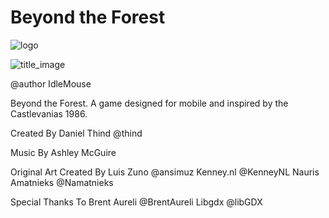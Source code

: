 # Beyond the Forest
![logo](https://github.com/user-attachments/assets/6665db05-196d-40e1-b939-15106febc9e7)

![title_image](https://github.com/danielthind/Beyond-the-Forest/tree/main/release/logo.png)

@author  IdleMouse

Beyond the Forest. A game designed for mobile and inspired by the Castlevanias 1986.



Created By
Daniel Thind @thind

Music By
Ashley McGuire

Original Art Created By
Luis Zuno @ansimuz
Kenney.nl @KenneyNL
Nauris Amatnieks @Namatnieks

Special Thanks To
Brent Aureli @BrentAureli
Libgdx @libGDX
